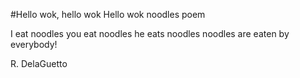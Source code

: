 #Hello wok, hello wok
Hello wok noodles poem

I eat noodles
you eat noodles
he eats noodles
noodles are eaten by everybody!

R. DelaGuetto